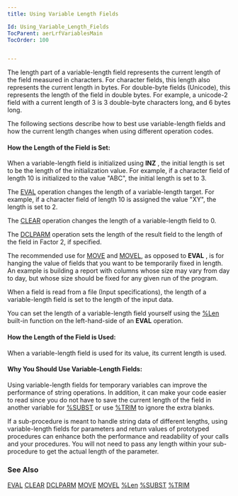 ```yaml
---
title: Using Variable Length Fields

Id: Using_Variable_Length_Fields
TocParent: aerLrfVariablesMain
TocOrder: 100


---
```


The length part of a variable-length field represents the current length of the field measured in characters. For character fields, this length also represents the current length in bytes. For double-byte fields (Unicode), this represents the length of the field in double bytes. For example, a unicode-2 field with a current length of 3 is 3 double-byte characters long, and 6 bytes long. 

The following sections describe how to best use variable-length fields and how the current length changes when using different operation codes. 

#### How the Length of the Field is Set:
When a variable-length field is initialized using **INZ** , the initial length is set to be the length of the initialization value. For example, if a character field of length 10 is initialized to the value "ABC", the initial length is set to 3. 

The [EVAL](EVAL.html) operation changes the length of a variable-length target. For example, if a character field of length 10 is assigned the value "XY", the length is set to 2. 

The [CLEAR](CLEAR.html) operation changes the length of a variable-length field to 0. 

The [DCLPARM](DCLPARM.html) operation sets the length of the result field to the length of the field in Factor 2, if specified. 

The recommended use for [MOVE](MOVE.html) and [MOVEL](MOVEL.html), as opposed to **EVAL** , is for hanging the value of fields that you want to be temporarily fixed in length. An example is building a report with columns whose size may vary from day to day, but whose size should be fixed for any given run of the program. 

When a field is read from a file (Input specifications), the length of a variable-length field is set to the length of the input data. 

You can set the length of a variable-length field yourself using the [%Len](LEN_Function.html) built-in function on the left-hand-side of an **EVAL** operation. 

#### How the Length of the Field is Used:
When a variable-length field is used for its value, its current length is used. 

#### Why You Should Use Variable-Length Fields:
Using variable-length fields for temporary variables can improve the performance of string operations. In addition, it can make your code easier to read since you do not have to save the current length of the field in another variable for [%SUBST](SUBST_Function.html) or use [%TRIM](TRIM_Function.html) to ignore the extra blanks. 

If a sub-procedure is meant to handle string data of different lengths, using variable-length fields for parameters and return values of prototyped procedures can enhance both the performance and readability of your calls and your procedures. You will not need to pass any length within your sub-procedure to get the actual length of the parameter. 

### See Also
[EVAL](EVAL.html)
[CLEAR](CLEAR.html)
[DCLPARM](DCLPARM.html)
[MOVE](MOVE.html)
[MOVEL](MOVEL.html)
[%Len](LEN_Function.html)
[%SUBST](SUBST_Function.html)
[%TRIM](TRIM_Function.html) 
